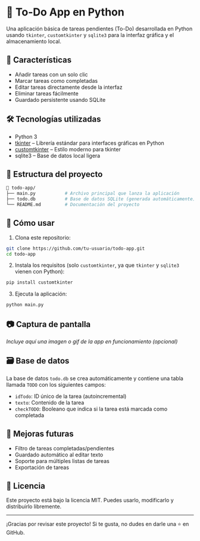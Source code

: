 
# 📝 To-Do App en Python

Una aplicación básica de tareas pendientes (To-Do) desarrollada en Python usando `tkinter`, `customtkinter` y `sqlite3` para la interfaz gráfica y el almacenamiento local.

## 📌 Características

- Añadir tareas con un solo clic
- Marcar tareas como completadas
- Editar tareas directamente desde la interfaz
- Eliminar tareas fácilmente
- Guardado persistente usando SQLite

## 🛠️ Tecnologías utilizadas

- Python 3
- [tkinter](https://docs.python.org/3/library/tkinter.html) – Librería estándar para interfaces gráficas en Python
- [customtkinter](https://github.com/TomSchimansky/CustomTkinter) – Estilo moderno para tkinter
- sqlite3 – Base de datos local ligera

## 🧠 Estructura del proyecto

```bash
📁 todo-app/
├── main.py           # Archivo principal que lanza la aplicación
├── todo.db           # Base de datos SQLite (generada automáticamente)
└── README.md         # Documentación del proyecto
```

## 🚀 Cómo usar

1. Clona este repositorio:

```bash
git clone https://github.com/tu-usuario/todo-app.git
cd todo-app
```

2. Instala los requisitos (solo `customtkinter`, ya que `tkinter` y `sqlite3` vienen con Python):

```bash
pip install customtkinter
```

3. Ejecuta la aplicación:

```bash
python main.py
```

## 📷 Captura de pantalla

*Incluye aquí una imagen o gif de la app en funcionamiento (opcional)*

## 🗃️ Base de datos

La base de datos `todo.db` se crea automáticamente y contiene una tabla llamada `TODO` con los siguientes campos:

- `idTodo`: ID único de la tarea (autoincremental)
- `texto`: Contenido de la tarea
- `checkTODO`: Booleano que indica si la tarea está marcada como completada

## 🧹 Mejoras futuras

- Filtro de tareas completadas/pendientes
- Guardado automático al editar texto
- Soporte para múltiples listas de tareas
- Exportación de tareas

## 📄 Licencia

Este proyecto está bajo la licencia MIT. Puedes usarlo, modificarlo y distribuirlo libremente.

---

¡Gracias por revisar este proyecto! Si te gusta, no dudes en darle una ⭐ en GitHub.
